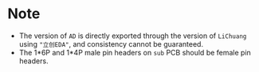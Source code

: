 # Note
* The version of `AD` is directly exported through the version of `LiChuang` using `"立创EDA"`, and consistency cannot be guaranteed.  
* The 1\*6P and 1\*4P male pin headers on `sub` PCB should be female pin headers.

